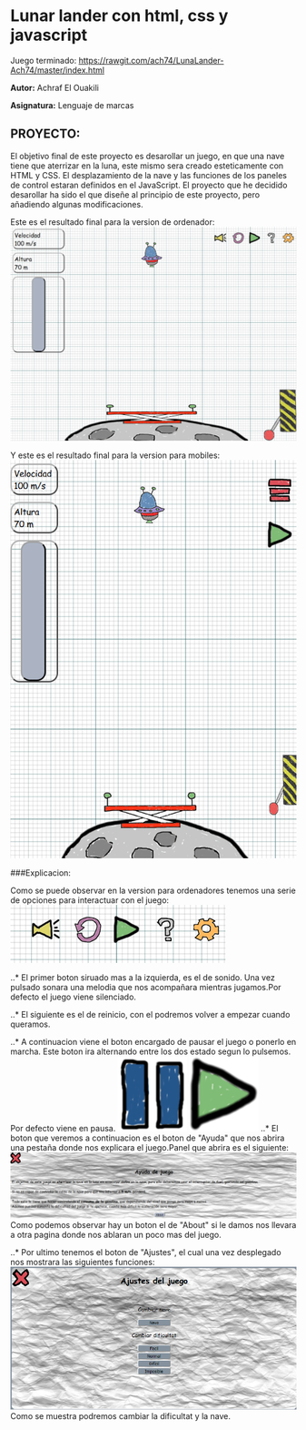 # Lunar lander con html, css y javascript

Juego terminado: https://rawgit.com/ach74/LunaLander-Ach74/master/index.html

**Autor:** Achraf El Ouakili

**Asignatura:** Lenguaje de marcas

## PROYECTO:

El objetivo final de este proyecto es desarollar un juego, en que una nave tiene que aterrizar en la luna, este mismo sera creado esteticamente con HTML y CSS. El desplazamiento de la nave y las funciones de los paneles de control estaran definidos en el JavaScript.
El proyecto que he decidido desarollar ha sido el que diseñe al principio de este proyecto, pero añadiendo algunas modificaciones.

Este es el resultado final para la version de ordenador:
![Imagen](img/screenshots/1.PNG)  

Y este es el resultado final para la version para mobiles:
![Imagen](img/screenshots/2.PNG)  

###Explicacion:

Como se puede observar en la version para ordenadores tenemos una serie de opciones para interactuar con el juego:
![Imagen](img/screenshots/3.PNG)  

..* El primer boton siruado mas a la izquierda, es el de sonido. Una vez pulsado sonara una melodia que nos acompañara mientras jugamos.Por defecto el juego viene silenciado.

..* El siguiente es el de reinicio, con el podremos volver a empezar cuando queramos.

..* A continuacion viene el boton encargado de pausar el juego o ponerlo en marcha. Este boton ira alternando entre los dos estado segun lo pulsemos. Por defecto viene en pausa.
![Imagen](img/Pause.png) 
![Imagen](img/Play.png) 
..* El boton que veremos a continuacion es el boton de "Ayuda" que nos abrira una pestaña donde nos explicara el juego.Panel que abrira es el siguiente:
![Imagen](img/screenshots/4.PNG) 
Como podemos observar hay un boton el de "About" si le damos nos llevara a otra pagina donde nos ablaran un poco mas del juego.

..* Por ultimo tenemos el boton de "Ajustes", el cual una vez desplegado nos mostrara las siguientes funciones:
![Imagen](img/screenshots/5.PNG) 
Como se muestra podremos cambiar la dificultat y la nave.

